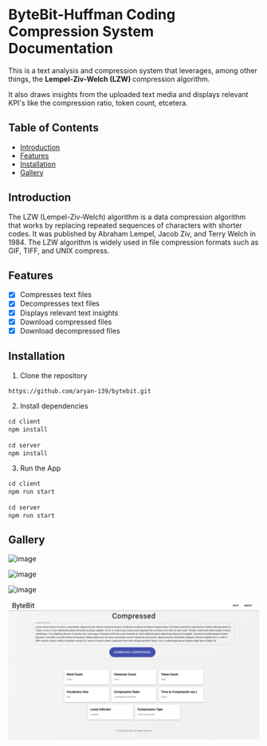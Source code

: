 # ByteBit-Huffman Coding Compression System Documentation

This is a text analysis and compression system that leverages, among other things, the <strong> Lempel-Ziv-Welch (LZW) </strong> compression algorithm. 

It also draws insights from the uploaded text media and displays relevant KPI's like the compression ratio, token count, etcetera.

## Table of Contents
- [Introduction](#introduction)
- [Features](#features)
- [Installation](#installation)
- [Gallery](#gallery)

## Introduction

The LZW (Lempel-Ziv-Welch) algorithm is a data compression algorithm that works by replacing repeated sequences of characters with shorter codes. It was published by Abraham Lempel, Jacob Ziv, and Terry Welch in 1984. The LZW algorithm is widely used in file compression formats such as GIF, TIFF, and UNIX compress.

## Features

- [x] Compresses text files
- [x] Decompresses text files
- [x] Displays relevant text insights
- [x] Download compressed files
- [x] Download decompressed files

## Installation

1. Clone the repository

```
https://github.com/aryan-139/bytebit.git
```
2. Install dependencies

```
cd client
npm install

cd server
npm install
```

3. Run the App

```
cd client 
npm run start 

cd server 
npm run start
```

## Gallery 

![image](https://github.com/aryan-139/bytebit/blob/main/media/main.png)

![image](https://github.com/aryan-139/bytebit/blob/main/media/compress.png)

![image](https://github.com/aryan-139/bytebit/blob/main/media/media-added.png)

![image](https://github.com/aryan-139/bytebit/blob/main/media/details.png)

